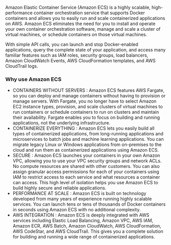 Amazon Elastic Container Service (Amazon ECS) is a highly scalable, high-performance container orchestration service that supports Docker containers and allows you to easily run and scale containerized applications on AWS. Amazon ECS eliminates the need for you to install and operate your own container orchestration software, manage and scale a cluster of virtual machines, or schedule containers on those virtual machines.

With simple API calls, you can launch and stop Docker-enabled applications, query the complete state of your application, and access many familiar features such as IAM roles, security groups, load balancers, Amazon CloudWatch Events, AWS CloudFormation templates, and AWS CloudTrail logs.

### Why use Amazon ECS

* CONTAINERS WITHOUT SERVERS : Amazon ECS features AWS Fargate, so you can deploy and manage containers without having to provision or manage servers. With Fargate, you no longer have to select Amazon EC2 instance types, provision, and scale clusters of virtual machines to run containers or schedule containers to run on clusters and maintain their availability. Fargate enables you to focus on building and running applications, not the underlying infrastructure.  
* CONTAINERIZE EVERYTHING : Amazon ECS lets you easily build all types of containerized applications, from long-running applications and microservices to batch jobs and machine learning applications. You can migrate legacy Linux or Windows applications from on-premises to the cloud and run them as containerized applications using Amazon ECS.  
* SECURE : Amazon ECS launches your containers in your own Amazon VPC, allowing you to use your VPC security groups and network ACLs. No compute resources are shared with other customers. You can also assign granular access permissions for each of your containers using IAM to restrict access to each service and what resources a container can access. This high level of isolation helps you use Amazon ECS to build highly secure and reliable applications.
* PERFORMANCE AT SCALE : Amazon ECS is built on technology developed from many years of experience running highly scalable services. You can launch tens or tens of thousands of Docker containers in seconds using Amazon ECS with no additional complexity.  
* AWS INTEGRATION : Amazon ECS is deeply integrated with AWS services including Elastic Load Balancing, Amazon VPC, AWS IAM, Amazon ECR, AWS Batch, Amazon CloudWatch, AWS CloudFormation, AWS CodeStar, and AWS CloudTrail. This gives you a complete solution for building and running a wide range of containerized applications.  
